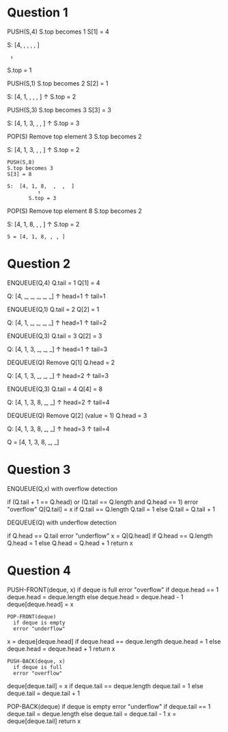 # Question 1

PUSH(S,4)
S.top becomes 1
S[1] = 4

S:  [4,  ,  ,  ,  ,  ]

     ↑
	 
   S.top = 1



PUSH(S,1)
S.top becomes 2
S[2] = 1

S:  [4, 1,  ,  ,  ,  ]
         ↑
      S.top = 2



PUSH(S,3)
S.top becomes 3
S[3] = 3

S:  [4, 1, 3,  ,  ,  ]
              ↑
           S.top = 3



POP(S)
Remove top element 3
S.top becomes 2

S:  [4, 1, 3,  ,  ,  ]
         ↑
      S.top = 2
	
	
	
	PUSH(S,8)
	S.top becomes 3
	S[3] = 8
	
	S:  [4, 1, 8,  ,  ,  ]
              ↑
           S.top = 3



POP(S)
Remove top element 8
S.top becomes 2

S:  [4, 1, 8,  ,  ,  ]
         ↑
      S.top = 2




	S = [4, 1, 8, , , ]


# Question 2
 
ENQUEUE(Q,4)
Q.tail = 1
Q[1] = 4

Q:  [4, _, _, _, _, _]
     ↑
   head=1
     ↑
   tail=1



ENQUEUE(Q,1)
Q.tail = 2
Q[2] = 1

Q:  [4, 1, _, _, _, _]
     ↑
   head=1
         ↑
       tail=2



ENQUEUE(Q,3)
	Q.tail = 3
Q[2] = 3

Q:  [4, 1, 3, _, _, _]
     ↑
   head=1
              ↑
            tail=3



DEQUEUE(Q)
Remove Q[1]
Q.head = 2

Q:  [4, 1, 3, _, _, _]
         ↑
       head=2
              ↑
            tail=3



ENQUEUE(Q,3)
Q.tail = 4
Q[4] = 8

Q:  [4, 1, 3, 8, _, _]
         ↑
       head=2
                   ↑
                tail=4



DEQUEUE(Q)
	Remove Q[2] (value = 1)
Q.head = 3

Q:  [4, 1, 3, 8, _, _]
              ↑
            head=3
                   ↑
                tail=4


Q = [4, 1, 3, 8, _, _]



# Question 3
 
ENQUEUE(Q,x) with overflow detection

  if (Q.tail + 1 == Q.head) or (Q.tail == Q.length and Q.head == 1)
      error "overflow"
  Q[Q.tail] = x
  if Q.tail == Q.length
      Q.tail = 1
  else 
      Q.tail = Q.tail + 1



DEQUEUE(Q) with underflow detection

  if Q.head == Q.tail
      error "underflow"
  x = Q[Q.head]
  if Q.head == Q.length
      Q.head = 1
  else 
      Q.head = Q.head + 1
  return x



# Question 4

PUSH-FRONT(deque, x)
  if deque is full
      error "overflow"
  if deque.head == 1
      deque.head = deque.length
  else
      deque.head = deque.head - 1
  deque[deque.head] = x



	POP-FRONT(deque)
	  if deque is empty
      error "underflow"
  x = deque[deque.head]
  if deque.head == deque.length
      deque.head = 1
  else
      deque.head = deque.head + 1
  return x



	PUSH-BACK(deque, x)
	  if deque is full
      error "overflow"
  deque[deque.tail] = x
  if deque.tail == deque.length
      deque.tail = 1
  else
      deque.tail = deque.tail + 1



POP-BACK(deque)
  if deque is empty
      error "underflow"
  if deque.tail == 1
      deque.tail = deque.length
  else
      deque.tail = deque.tail - 1
  x = deque[deque.tail]
  return x
